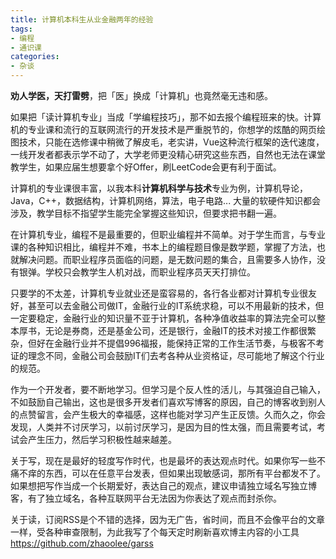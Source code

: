 ```yaml
---
title: 计算机本科生从业金融两年的经验
tags: 
- 编程
- 通识课
categories:
- 杂谈
---
```


**劝人学医，天打雷劈**，把「医」换成「计算机」也竟然毫无违和感。

如果把「读计算机专业」当成「学编程技巧」，那不如去报个编程班来的快。计算机的专业课和流行的互联网流行的开发技术是严重脱节的，你想学的炫酷的网页绘图技术，只能在选修课中稍微了解皮毛，老实讲，Vue这种流行框架的迭代速度，一线开发者都表示学不动了，大学老师更没精心研究这些东西，自然也无法在课堂教学生，如果应届生想要拿个好Offer，刷LeetCode会更有利于面试。

计算机的专业课很丰富，以我本科**计算机科学与技术**专业为例，计算机导论，Java，C++，数据结构，计算机网络，算法，电子电路... 大量的软硬件知识都会涉及，教学目标不指望学生能完全掌握这些知识，但要求把书翻一遍。

在计算机专业，编程不是最重要的，但职业编程并不简单。对于学生而言，与专业课的各种知识相比，编程并不难，书本上的编程题目像是数学题，掌握了方法，也就解决问题。而职业程序员面临的问题，是无数问题的集合，且需要多人协作，没有银弹。学校只会教学生人机对战，而职业程序员天天打排位。

只要学的不太差，计算机专业就业还是蛮容易的，各行各业都对计算机专业很友好，甚至可以去金融公司做IT，金融行业的IT系统求稳，可以不用最新的技术，但一定要稳定，金融行业的知识量不亚于计算机，各种净值收益率的算法完全可以整本厚书，无论是券商，还是基金公司，还是银行，金融IT的技术对接工作都很繁杂，但好在金融行业并不提倡996福报，能保持正常的工作生活节奏，与极客不考证的理念不同，金融公司会鼓励IT们去考各种从业资格证，尽可能地了解这个行业的规范。

作为一个开发者，要不断地学习。但学习是个反人性的活儿，与其强迫自己输入，不如鼓励自己输出，这也是很多开发者们喜欢写博客的原因，自己的博客收到别人的点赞留言，会产生极大的幸福感，这样也能对学习产生正反馈。久而久之，你会发现，人类并不讨厌学习，以前讨厌学习，是因为目的性太强，而且需要考试，考试会产生压力，然后学习积极性越来越差。

关于写，现在是最好的轻度写作时代，也是最坏的表达观点时代。如果你写一些不痛不痒的东西，可以在任意平台发表，但如果出现敏感词，那所有平台都发不了。如果想把写作当成一个长期爱好，表达自己的观点，建议申请独立域名写独立博客，有了独立域名，各种互联网平台无法因为你表达了观点而封杀你。

关于读，订阅RSS是个不错的选择，因为无广告，省时间，而且不会像平台的文章一样，受各种审查限制，为此我写了个每天定时刷新喜欢博主内容的小工具 https://github.com/zhaoolee/garss





